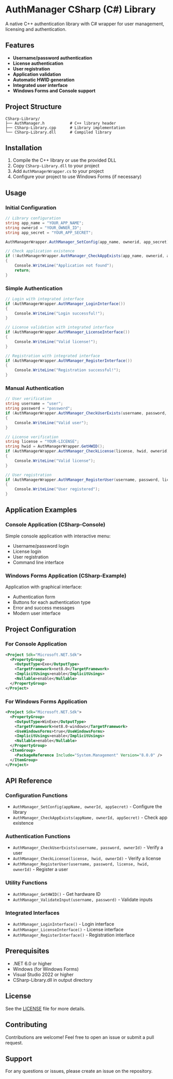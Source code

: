 # AuthManager CSharp (C#) Library

A native C++ authentication library with C# wrapper for user management, licensing and authentication.

## Features

- **Username/password authentication**
- **License authentication**
- **User registration**
- **Application validation**
- **Automatic HWID generation**
- **Integrated user interface**
- **Windows Forms and Console support**

## Project Structure

```
CSharp-Library/
├── AuthManager.h           # C++ library header
├── CSharp-Library.cpp      # Library implementation
└── CSharp-Library.dll      # Compiled library
```

## Installation

1. Compile the C++ library or use the provided DLL
2. Copy `CSharp-Library.dll` to your project
3. Add `AuthManagerWrapper.cs` to your project
4. Configure your project to use Windows Forms (if necessary)

## Usage

### Initial Configuration

```csharp
// Library configuration
string app_name = "YOUR_APP_NAME";
string ownerid = "YOUR_OWNER_ID";
string app_secret = "YOUR_APP_SECRET";

AuthManagerWrapper.AuthManager_SetConfig(app_name, ownerid, app_secret);

// Check application existence
if (!AuthManagerWrapper.AuthManager_CheckAppExists(app_name, ownerid, app_secret))
{
    Console.WriteLine("Application not found");
    return;
}
```

### Simple Authentication

```csharp
// Login with integrated interface
if (AuthManagerWrapper.AuthManager_LoginInterface())
{
    Console.WriteLine("Login successful!");
}

// License validation with integrated interface
if (AuthManagerWrapper.AuthManager_LicenseInterface())
{
    Console.WriteLine("Valid license!");
}

// Registration with integrated interface
if (AuthManagerWrapper.AuthManager_RegisterInterface())
{
    Console.WriteLine("Registration successful!");
}
```

### Manual Authentication

```csharp
// User verification
string username = "user";
string password = "password";
if (AuthManagerWrapper.AuthManager_CheckUserExists(username, password, ownerid))
{
    Console.WriteLine("Valid user");
}

// License verification
string license = "YOUR-LICENSE";
string hwid = AuthManagerWrapper.GetHWID();
if (AuthManagerWrapper.AuthManager_CheckLicense(license, hwid, ownerid))
{
    Console.WriteLine("Valid license");
}

// User registration
if (AuthManagerWrapper.AuthManager_RegisterUser(username, password, license, hwid, ownerid))
{
    Console.WriteLine("User registered");
}
```

## Application Examples

### Console Application (CSharp-Console)

Simple console application with interactive menu:
- Username/password login
- License login
- User registration
- Command line interface

### Windows Forms Application (CSharp-Example)

Application with graphical interface:
- Authentication form
- Buttons for each authentication type
- Error and success messages
- Modern user interface

## Project Configuration

### For Console Application

```xml
<Project Sdk="Microsoft.NET.Sdk">
  <PropertyGroup>
    <OutputType>Exe</OutputType>
    <TargetFramework>net8.0</TargetFramework>
    <ImplicitUsings>enable</ImplicitUsings>
    <Nullable>enable</Nullable>
  </PropertyGroup>
</Project>
```

### For Windows Forms Application

```xml
<Project Sdk="Microsoft.NET.Sdk">
  <PropertyGroup>
    <OutputType>WinExe</OutputType>
    <TargetFramework>net8.0-windows</TargetFramework>
    <UseWindowsForms>true</UseWindowsForms>
    <ImplicitUsings>enable</ImplicitUsings>
    <Nullable>enable</Nullable>
  </PropertyGroup>
  <ItemGroup>
    <PackageReference Include="System.Management" Version="8.0.0" />
  </ItemGroup>
</Project>
```

## API Reference

### Configuration Functions
- `AuthManager_SetConfig(appName, ownerId, appSecret)` - Configure the library
- `AuthManager_CheckAppExists(appName, ownerId, appSecret)` - Check app existence

### Authentication Functions
- `AuthManager_CheckUserExists(username, password, ownerId)` - Verify a user
- `AuthManager_CheckLicense(license, hwid, ownerId)` - Verify a license
- `AuthManager_RegisterUser(username, password, license, hwid, ownerId)` - Register a user

### Utility Functions
- `AuthManager_GetHWID()` - Get hardware ID
- `AuthManager_ValidateInput(username, password)` - Validate inputs

### Integrated Interfaces
- `AuthManager_LoginInterface()` - Login interface
- `AuthManager_LicenseInterface()` - License interface
- `AuthManager_RegisterInterface()` - Registration interface

## Prerequisites

- .NET 6.0 or higher
- Windows (for Windows Forms)
- Visual Studio 2022 or higher
- CSharp-Library.dll in output directory

## License

See the [LICENSE](LICENSE) file for more details.

## Contributing

Contributions are welcome! Feel free to open an issue or submit a pull request.

## Support

For any questions or issues, please create an issue on the repository.